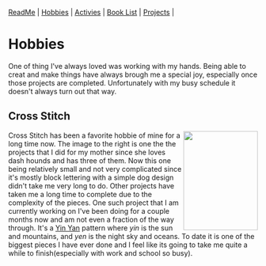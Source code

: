 [ReadMe](README.md) |
[Hobbies](Hobbies.md) |
[Activies](Activies.md) |
[Book List](BookList.md) |
[Projects](Projects.md) |

# **Hobbies**

One of thing I've always loved was working with my hands. Being able to creat and make things have always brough me a special joy, especially once those projects are completed.  Unfortunately with my busy schedule it doesn't always turn out that way.

## **Cross Stitch**
<img src="https://i.pinimg.com/564x/82/27/ce/8227ceb0c3658d0c6fac7973d6293ef9.jpg" align="right" width="150" height="200"/>

Cross Stitch has been a favorite hobbie of mine for a long time now. The image to the right is one the the projects that I did for my mother since she loves dash hounds and has three of them. Now this one being relatively small and not very complicated since it's mostly block lettering with a simple dog design didn't take me very long to do. Other projects have taken me a long time to complete due to the  complexity of the pieces. One such project that I am currently working on I've been doing for a couple months now and am not even a fraction of the way through. It's a [Yin Yan][1] pattern where _yin_ is the sun and mountains, and _yen_ is the night sky and oceans. To date it is one of the biggest pieces I have ever done and I feel like its going to take me quite a while to finish(especially with work and school so busy).







[1]: https://www.etsy.com/listing/671637172/yin-yang-cross-stitch-pattern-digital?click_key=cc1c79c4c1ee4f94534c8ca0c2f41d9dbd3d6a35%3A671637172&click_sum=4d55ba44&ga_order=most_relevant&ga_search_type=all&ga_view_type=gallery&ga_search_query=yin+yan+cross+stitch&ref=sr_gallery-1-1&organic_search_click=1&pop=1